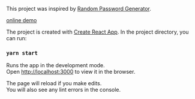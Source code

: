 This project was inspired by [Random Password Generator](https://codepen.io/dev_loop/pen/vYYxvbz).

[online demo](https://codepen.io/qhwa/pen/YzzOexa)

The project is created with [Create React App](https://github.com/facebook/create-react-app). In the project directory, you can run:

### `yarn start`

Runs the app in the development mode.<br />
Open [http://localhost:3000](http://localhost:3000) to view it in the browser.

The page will reload if you make edits.<br />
You will also see any lint errors in the console.
